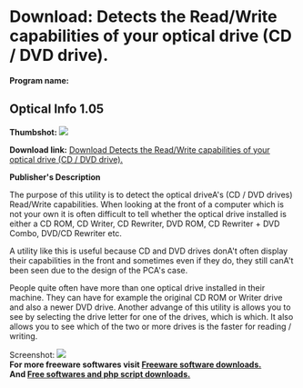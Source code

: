 # Download: Detects the Read/Write capabilities of your optical drive (CD / DVD drive).

**Program name:**

## Optical Info 1.05

  
**Thumbshot:** ![](http://www.freewarefiles.com/screenshot/opticalinfo_md.jpg)   
  
**Download link:** [Download Detects the Read/Write capabilities of your optical drive (CD / DVD drive).](http://freesoftwares.boysofts.com/Optical-Info_program_21880.html)  
  


**Publisher's Description**  
  


The purpose of this utility is to detect the optical driveA's (CD / DVD drives) Read/Write capabilities. When looking at the front of a computer which is not your own it is often difficult to tell whether the optical drive installed is either a CD ROM, CD Writer, CD Rewriter, DVD ROM, CD Rewriter + DVD Combo, DVD/CD Rewriter etc. 

A utility like this is useful because CD and DVD drives donA't often display their capabilities in the front and sometimes even if they do, they still canA't been seen due to the design of the PCA's case.

People quite often have more than one optical drive installed in their machine. They can have for example the original CD ROM or Writer drive and also a newer DVD drive. Another advange of this utility is allows you to see by selecting the drive letter for one of the drives, which is which. It also allows you to see which of the two or more drives is the faster for reading / writing. 

  
  
Screenshot: ![](http://www.freewarefiles.com/screenshot/opticalinfo.jpg)   
**For more freeware softwares visit [Freeware software downloads.](http://freesoftwares.boysofts.com/)**   
**And [Free softwares and php script downloads.](http://www.boysofts.com/)**
